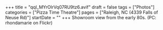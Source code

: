 +++
title = "qql_MYrOlrVq07RU9tz6.avif"
draft = false
tags = ["Photos"]
categories = ["Pizza Time Theatre"]
pages = ["Raleigh, NC (4339 Falls of Neuse Rd)"]
startDate = ""
+++
Showroom view from the early 80s. (PC: rhondamarie on Flickr)
